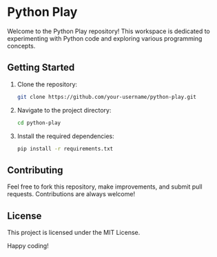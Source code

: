 # Python Play

Welcome to the Python Play repository! This workspace is dedicated to experimenting with Python code and exploring various programming concepts.

## Getting Started

1. Clone the repository:
    ```bash
    git clone https://github.com/your-username/python-play.git
    ```
2. Navigate to the project directory:
    ```bash
    cd python-play
    ```
3. Install the required dependencies:
    ```bash
    pip install -r requirements.txt
    ```

## Contributing

Feel free to fork this repository, make improvements, and submit pull requests. Contributions are always welcome!

## License

This project is licensed under the MIT License.

Happy coding!